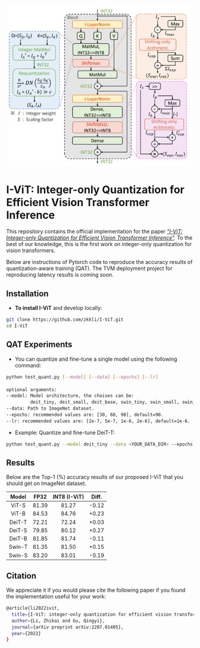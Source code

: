 <div align=center>
  <img src="overview.png" width="500px" />
  </div>

# I-ViT: Integer-only Quantization for Efficient Vision Transformer Inference

This repository contains the official implementation for the paper
*["I-ViT: Integer-only Quantization for Efficient Vision Transformer Inference"](https://arxiv.org/abs/2207.01405).*  To the best of our knowledge, this is the first work on integer-only quantization for vision transformers. 

Below are instructions of Pytorch code to reproduce the accuracy results of quantization-aware training (QAT). The TVM deployment project for reproducing latency results is coming soon.

## Installation

- **To install I-ViT** and develop locally:

```bash
git clone https://github.com/zkkli/I-ViT.git
cd I-ViT
```

## QAT Experiments

- You can quantize and fine-tune a single model using the following command:

```bash
python test_quant.py [--model] [--data] [--epochs] [--lr]

optional arguments:
--model: Model architecture, the choises can be: 
         deit_tiny, deit_small, deit_base, swin_tiny, swin_small, swin_base.
--data: Path to ImageNet dataset.
--epochs: recommended values are: [30, 60, 90], default=90.
--lr: recommended values are: [2e-7, 5e-7, 1e-6, 2e-6], default=1e-6.
```

- Example: Quantize and fine-tune DeiT-T:

```bash
python test_quant.py --model deit_tiny --data <YOUR_DATA_DIR> --epochs 30 --lr 5e-7 
```

## Results

Below are the Top-1 (%) accuracy results of our proposed I-ViT that you should get on ImageNet dataset.

| Model  | FP32  | INT8 (I-ViT) | Diff. |
|:------:|:-----:|:------------:|:-----:|
| ViT-S  | 81.39 | 81.27        | -0.12 |
| ViT-B  | 84.53 | 84.76        | +0.23 |
| DeiT-T | 72.21 | 72.24        | +0.03 |
| DeiT-S | 79.85 | 80.12        | +0.27 |
| DeiT-B | 81.85 | 81.74        | -0.11 |
| Swin-T | 81.35 | 81.50        | +0.15 |
| Swin-S | 83.20 | 83.01        | -0.19 |

## Citation

We appreciate it if you would please cite the following paper if you found the implementation useful for your work:

```bash
@article{li2022ivit,
  title={I-ViT: integer-only quantization for efficient vision transformer inference},
  author={Li, Zhikai and Gu, Qingyi},
  journal={arXiv preprint arXiv:2207.01405},
  year={2022}
}
```
